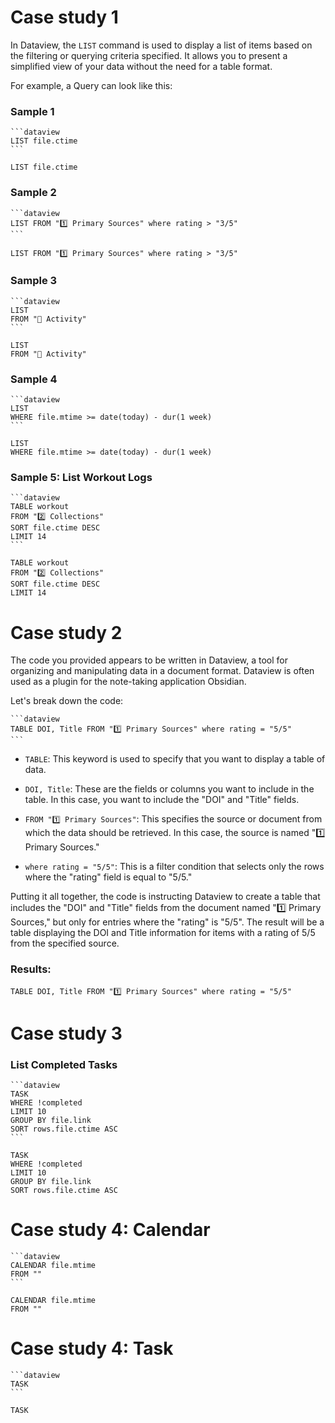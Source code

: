 # Case study 1
In Dataview, the `LIST` command is used to display a list of items based on the filtering or querying criteria specified. It allows you to present a simplified view of your data without the need for a table format.

For example, a Query can look like this:

### Sample 1
````plain
```dataview 
LIST file.ctime
```
````

```dataview 
LIST file.ctime
```

### Sample 2
````plain
```dataview 
LIST FROM "1️⃣ Primary Sources" where rating > "3/5"
```
````

```dataview 
LIST FROM "1️⃣ Primary Sources" where rating > "3/5"
```

### Sample 3
````plain
```dataview
LIST
FROM "📆 Activity"
```
````

```dataview
LIST
FROM "📆 Activity"
```

### Sample 4
````plain
```dataview
LIST
WHERE file.mtime >= date(today) - dur(1 week)
```
````

```dataview
LIST
WHERE file.mtime >= date(today) - dur(1 week)
```

### Sample 5: List Workout Logs
````plain
```dataview
TABLE workout
FROM "2️⃣ Collections"
SORT file.ctime DESC
LIMIT 14
```
````

```dataview
TABLE workout
FROM "2️⃣ Collections"
SORT file.ctime DESC
LIMIT 14
```

# Case study 2
The code you provided appears to be written in Dataview, a tool for organizing and manipulating data in a document format. Dataview is often used as a plugin for the note-taking application Obsidian.

Let's break down the code:
````plain
```dataview 
TABLE DOI, Title FROM "1️⃣ Primary Sources" where rating = "5/5"
```
````
- `TABLE`: This keyword is used to specify that you want to display a table of data.

- `DOI, Title`: These are the fields or columns you want to include in the table. In this case, you want to include the "DOI" and "Title" fields.

- `FROM "1️⃣ Primary Sources"`: This specifies the source or document from which the data should be retrieved. In this case, the source is named "1️⃣ Primary Sources."

- `where rating = "5/5"`: This is a filter condition that selects only the rows where the "rating" field is equal to "5/5."

Putting it all together, the code is instructing Dataview to create a table that includes the "DOI" and "Title" fields from the document named "1️⃣ Primary Sources," but only for entries where the "rating" is "5/5". The result will be a table displaying the DOI and Title information for items with a rating of 5/5 from the specified source.

### Results:
```dataview 
TABLE DOI, Title FROM "1️⃣ Primary Sources" where rating = "5/5"
```

# Case study 3

### List Completed Tasks
````plain
```dataview
TASK
WHERE !completed
LIMIT 10
GROUP BY file.link
SORT rows.file.ctime ASC
```
````

```dataview
TASK
WHERE !completed
LIMIT 10
GROUP BY file.link
SORT rows.file.ctime ASC
```

# Case study 4: Calendar
````plain
```dataview
CALENDAR file.mtime
FROM ""
```
````

```dataview
CALENDAR file.mtime
FROM ""
```

# Case study 4: Task
````plain
```dataview
TASK
```
````

```dataview
TASK
```